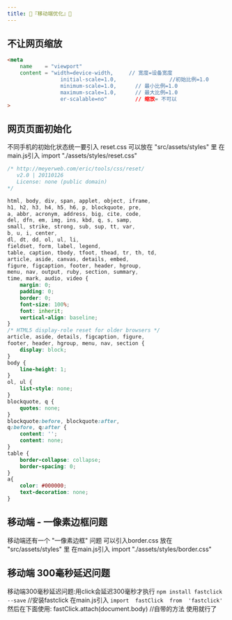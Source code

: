 ```yaml
---
title: 🍇『移动端优化』🍇
---
```



## 不让网页缩放
```html
<meta
	name    = "viewport" 
	content = "width=device-width,     // 宽度=设备宽度
				 initial-scale=1.0,                 //初始比例=1.0
				 minimum-scale=1.0,      // 最小比例=1.0
				 maximum-scale=1.0,      // 最大比例=1.0
				 er-scalable=no"         // 缩放= 不可以
>
```

## 网页页面初始化

不同手机的初始化状态统一要引入 reset.css
可以放在 "src/assets/styles" 里
在main.js引入 import "./assets/styles/reset.css"
```css
/* http://meyerweb.com/eric/tools/css/reset/ 
   v2.0 | 20110126
   License: none (public domain)
*/

html, body, div, span, applet, object, iframe,
h1, h2, h3, h4, h5, h6, p, blockquote, pre,
a, abbr, acronym, address, big, cite, code,
del, dfn, em, img, ins, kbd, q, s, samp,
small, strike, strong, sub, sup, tt, var,
b, u, i, center,
dl, dt, dd, ol, ul, li,
fieldset, form, label, legend,
table, caption, tbody, tfoot, thead, tr, th, td,
article, aside, canvas, details, embed, 
figure, figcaption, footer, header, hgroup, 
menu, nav, output, ruby, section, summary,
time, mark, audio, video {
	margin: 0;
	padding: 0;
	border: 0;
	font-size: 100%;
	font: inherit;
	vertical-align: baseline;
}
/* HTML5 display-role reset for older browsers */
article, aside, details, figcaption, figure, 
footer, header, hgroup, menu, nav, section {
	display: block;
}
body {
	line-height: 1;
}
ol, ul {
	list-style: none;
}
blockquote, q {
	quotes: none;
}
blockquote:before, blockquote:after,
q:before, q:after {
	content: '';
	content: none;
}
table {
	border-collapse: collapse;
	border-spacing: 0;
}
a{
	color: #000000;
	text-decoration: none;
}
```

##  移动端 - 一像素边框问题
移动端还有一个  "一像素边框"  问题
可以引入border.css
放在 "src/assets/styles" 里
在main.js引入 import "./assets/styles/border.css"

## 移动端 300毫秒延迟问题
移动端300毫秒延迟问题:用click会延迟300毫秒才执行
`npm install fastclick --save`    //安装fastclick
在main.js引入 `import  fastClick  from  'fastclick'`
然后在下面使用: fastClick.attach(document.body)   //自带的方法 使用就行了